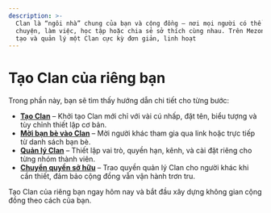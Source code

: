 ```yaml
---
description: >-
  Clan là “ngôi nhà” chung của bạn và cộng đồng — nơi mọi người có thể trò
  chuyện, làm việc, học tập hoặc chia sẻ sở thích cùng nhau. Trên Mezon, việc
  tạo và quản lý một Clan cực kỳ đơn giản, linh hoạt
---
```


# Tạo Clan của riêng bạn

Trong phần này, bạn sẽ tìm thấy hướng dẫn chi tiết cho từng bước:

* [**Tạo Clan**](tao-clan.md) – Khởi tạo Clan mới chỉ với vài cú nhấp, đặt tên, biểu tượng và tùy chỉnh thiết lập cơ bản.
* [**Mời bạn bè vào Clan**](moi-ban-be-vao-clan.md) – Mời người khác tham gia qua link hoặc trực tiếp từ danh sách bạn bè.
* [**Quản lý Clan**](quan-ly-clan/) – Thiết lập vai trò, quyền hạn, kênh, và cài đặt riêng cho từng nhóm thành viên.
* [**Chuyển quyền sở hữu**](chuyen-quyen-so-huu.md) – Trao quyền quản lý Clan cho người khác khi cần thiết, đảm bảo cộng đồng vẫn vận hành trơn tru.

Tạo Clan của riêng bạn ngay hôm nay và bắt đầu xây dựng không gian cộng đồng theo cách của bạn.
